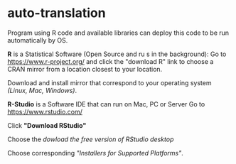 # auto-translation


Program using R code and available libraries can deploy this code to be run automatically  by OS.

**R** is a Statistical Software (Open Source and ru s in the background): 
Go to https://www.r-project.org/ and click the "download R" link to choose a CRAN mirror from a location closest to your location.

Download and install mirror that correspond to your operating system *(Linux, Mac, Windows)*.

**R-Studio** is a Software IDE that can run on Mac, PC or Server
Go to https://www.rstudio.com/ 

Click **"Download RStudio"**

Choose the *dowload the free version of RStudio desktop*

Choose corresponding *"Installers for Supported Platforms"*.

